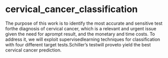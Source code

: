 # cervical_cancer_classification

The purpose of this work is to identify the most accurate and sensitive test forthe diagnosis of cervical cancer, which is a relevant and urgent issue given the need for aprompt result, and the monetary and time costs. To address it, we will exploit supervisedlearning techniques for classification with four different target tests.Schiller’s testwill proveto yield the best cervical cancer prediction.

